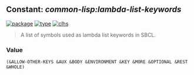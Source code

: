 ## Constant: ***common-lisp:lambda-list-keywords***
[![package](https://img.shields.io/badge/Package-COMMON--LISP-5f9ea0.svg?style=social&colorA=999999)](../) [![type](https://img.shields.io/badge/Type-Constant-5f9ea0.svg?style=social&colorA=999999)](../#constant) [![clhs](https://img.shields.io/badge/CLHS-LAMBDA--LIST--KEYWORDS-5f9ea0.svg?style=social&colorA=999999)](http://www.lispworks.com/documentation/HyperSpec/Body/v_lambda.htm) 

> A list of symbols used as lambda list keywords in SBCL.

### Value
```
(&ALLOW-OTHER-KEYS &AUX &BODY &ENVIRONMENT &KEY &MORE &OPTIONAL &REST &WHOLE)
```
